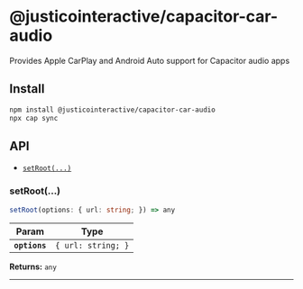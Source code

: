 # @justicointeractive/capacitor-car-audio

Provides Apple CarPlay and Android Auto support for Capacitor audio apps

## Install

```bash
npm install @justicointeractive/capacitor-car-audio
npx cap sync
```

## API

<docgen-index>

* [`setRoot(...)`](#setroot)

</docgen-index>

<docgen-api>
<!--Update the source file JSDoc comments and rerun docgen to update the docs below-->

### setRoot(...)

```typescript
setRoot(options: { url: string; }) => any
```

| Param         | Type                          |
| ------------- | ----------------------------- |
| **`options`** | <code>{ url: string; }</code> |

**Returns:** <code>any</code>

--------------------

</docgen-api>
